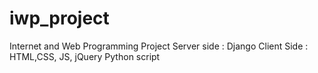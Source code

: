 # iwp_project
Internet and Web Programming Project 
Server side : Django 
Client Side : HTML,CSS, JS, jQuery
Python script 
